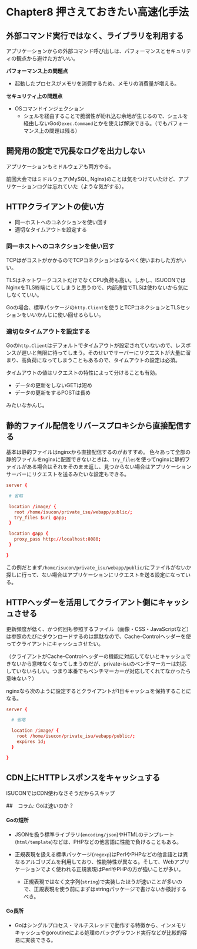 # Chapter8 押さえておきたい高速化手法

## 外部コマンド実行ではなく、ライブラリを利用する

アプリケーションからの外部コマンド呼び出しは、パフォーマンスとセキュリティの観点から避けた方がいい。

**パフォーマンス上の問題点**
- 起動したプロセスがメモリを消費するため、メモリの消費量が増える。

**セキュリティ上の問題点**
- OSコマンドインジェクション
  - シェルを経由することで脆弱性が紛れ込む余地が生じるので、シェルを経由しないGoの`exec.Command`とかを使えば解決できる。（でもパフォーマンス上の問題は残る）


## 開発用の設定で冗長なログを出力しない

アプリケーションもミドルウェアも両方やる。

前回大会ではミドルウェア(MySQL, Nginx)のことは気をつけていたけど、アプリケーションログは忘れていた（ような気がする）。

## HTTPクライアントの使い方

- 同一ホストへのコネクションを使い回す
- 適切なタイムアウトを設定する

### 同一ホストへのコネクションを使い回す

TCPはがコストがかかるのでTCPコネクションはなるべく使いまわした方がいい。

TLSはネットワークコストだけでなくCPU負荷も高い。しかし、ISUCONではNginxをTLS終端にしてしまうと思うので、内部通信でTLSは使わないから気にしなくていい。

Goの場合、標準パッケージの`http.Client`を使うとTCPコネクションとTLSセッションをいいかんじに使い回せるらしい。

### 適切なタイムアウトを設定する

Goの`http.Client`はデフォルトでタイムアウトが設定されていないので、レスポンスが遅いと無限に待ってしまう。そのせいでサーバーにリクエストが大量に溜まり、高負荷になってしまうこともあるので、タイムアウトの設定は必須。

タイムアウトの値はリクエストの特性によって分けることも有効。

- データの更新をしないGETは短め
- データの更新をするPOSTは長め

みたいなかんじ。

## 静的ファイル配信をリバースプロキシから直接配信する

基本は静的ファイルはnginxから直接配信するのがおすすめ。
色々あって全部の静的ファイルをnginxに配置できないときは、`try_files`を使ってnginxに静的ファイルがある場合はそれをそのまま返し、見つからない場合はアプリケーションサーバーにリクエストを送るみたいな設定もできる。

```conf
server {

 # 省略

 location /image/ {
   root /home/isucon/private_isu/webapp/public/;
   try_files $uri @app;
 }

 location @app {
   proxy_pass http://localhost:8080;
 }

}
```

この例だとまず`/home/isucon/private_isu/webapp/public/`にファイルがないか探しに行って、ない場合はアプリケーションにリクエストを送る設定になっている。


## HTTPヘッダーを活用してクライアント側にキャッシュさせる

更新頻度が低く、かつ何回も参照するファイル（画像・CSS・JavaScriptなど）は参照のたびにダウンロードするのは無駄なので、Cache-Controlヘッダーを使ってクライアントにキャッシュさせたい。

（クライアントがCache-Controlヘッダーの機能に対応してないとキャッシュできないから意味なくなってしまうのだが、private-isuのベンチマーカーは対応していないらしい。つまり本番でもベンチマーカーが対応してくれてなかったら意味ない？）

nginxなら次のように設定するとクライアントが1日キャッシュを保持することになる。

```conf
server {

  # 省略

  location /image/ {
    root /home/isucon/private_isu/webapp/public/;
    expires 1d;
  }

}
```


## CDN上にHTTPレスポンスをキャッシュする

ISUCONではCDN使わなさそうだからスキップ

##　コラム: Goは速いのか？

#### Goの短所

- JSONを扱う標準ライブラリ(`encoding/json`)やHTMLのテンプレート(`html/template`)などは、PHPなどの他言語に性能で負けることもある。

- 正規表現を扱える標準パッケージ(`regexp`)はPerlやPHPなどの他言語とは異なるアルゴリズムを利用しており、性能特性が異なる。そして、Webアプリケーションでよく使われる正規表現はPerlやPHPの方が強いことが多い。
  - 正規表現ではなく文字列(`string`)で実装したほうが速いことが多いので、正規表現を使う前にまずはstringパッケージで書けないか検討するべき。

#### Go長所

- Goはシングルプロセス・マルチスレッドで動作する特徴から、インメモリキャッシュやgoroutineによる処理のバックグラウンド実行などが比較的容易に実装できる。
